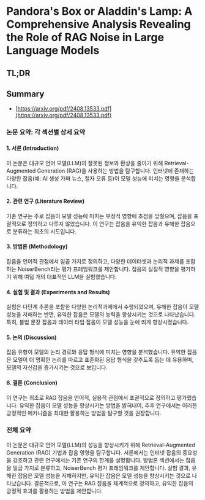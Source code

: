 # Pandora's Box or Aladdin's Lamp: A Comprehensive Analysis Revealing the Role of RAG Noise in Large Language Models
## TL;DR
## Summary
- [https://arxiv.org/pdf/2408.13533.pdf](https://arxiv.org/pdf/2408.13533.pdf)

### 논문 요약: 각 섹션별 상세 요약

#### 1. 서론 (Introduction)
이 논문은 대규모 언어 모델(LLM)의 잘못된 정보와 환상을 줄이기 위해 Retrieval-Augmented Generation (RAG)을 사용하는 방법을 탐구합니다. 인터넷에 존재하는 다양한 잡음(예: AI 생성 가짜 뉴스, 철자 오류 등)이 모델 성능에 미치는 영향을 분석합니다.

#### 2. 관련 연구 (Literature Review)
기존 연구는 주로 잡음이 모델 성능에 미치는 부정적 영향에 초점을 맞췄으며, 잡음을 포괄적으로 정의하고 다루지 않았습니다. 이 연구는 잡음을 유익한 잡음과 유해한 잡음으로 분류하는 최초의 시도입니다.

#### 3. 방법론 (Methodology)
잡음을 언어적 관점에서 일곱 가지로 정의하고, 다양한 데이터셋과 논리적 과제를 포함하는 NoiserBench라는 평가 프레임워크를 제안합니다. 잡음의 실질적 영향을 평가하기 위해 여덟 개의 대표적인 LLM을 실험했습니다.

#### 4. 실험 및 결과 (Experiments and Results)
실험은 다단계 추론을 포함한 다양한 논리적과제에서 수행되었으며, 유해한 잡음이 모델 성능을 저해하는 반면, 유익한 잡음은 모델의 능력을 향상시키는 것으로 나타났습니다. 특히, 불법 문장 잡음과 데이터 타입 잡음이 모델 성능을 눈에 띄게 향상시켰습니다.

#### 5. 논의 (Discussion)
잡음 유형이 모델의 논리 경로와 응답 형식에 미치는 영향을 분석했습니다. 유익한 잡음은 모델이 더 명확한 논리를 따르고 표준화된 응답 형식을 갖추도록 돕는 데 유용하며, 모델의 자신감을 증가시키는 것으로 보입니다.

#### 6. 결론 (Conclusion)
이 연구는 최초로 RAG 잡음을 언어적, 실용적 관점에서 포괄적으로 정의하고 평가했습니다. 유익한 잡음이 모델 성능을 향상시키는 방법을 밝혀내어, 추후 연구에서는 이러한 긍정적인 메커니즘을 최대한 활용하는 방법을 탐구할 것을 권장합니다.

### 전체 요약
이 논문은 대규모 언어 모델(LLM)의 성능을 향상시키기 위해 Retrieval-Augmented Generation (RAG) 기법과 잡음 영향을 탐구합니다. 서론에서는 인터넷 잡음의 중요성을 강조하고 관련 연구에서는 기존 연구의 한계를 설명합니다. 방법론 섹션에서는 잡음을 일곱 가지로 분류하고, NoiserBench 평가 프레임워크를 제안합니다. 실험 결과, 유해한 잡음은 모델 성능을 저해하지만, 유익한 잡음은 모델 성능을 향상시키는 것으로 나타났습니다. 결론적으로, 이 연구는 RAG 잡음을 체계적으로 정의하고, 유익한 잡음의 긍정적 효과를 활용하는 방법을 제안합니다.